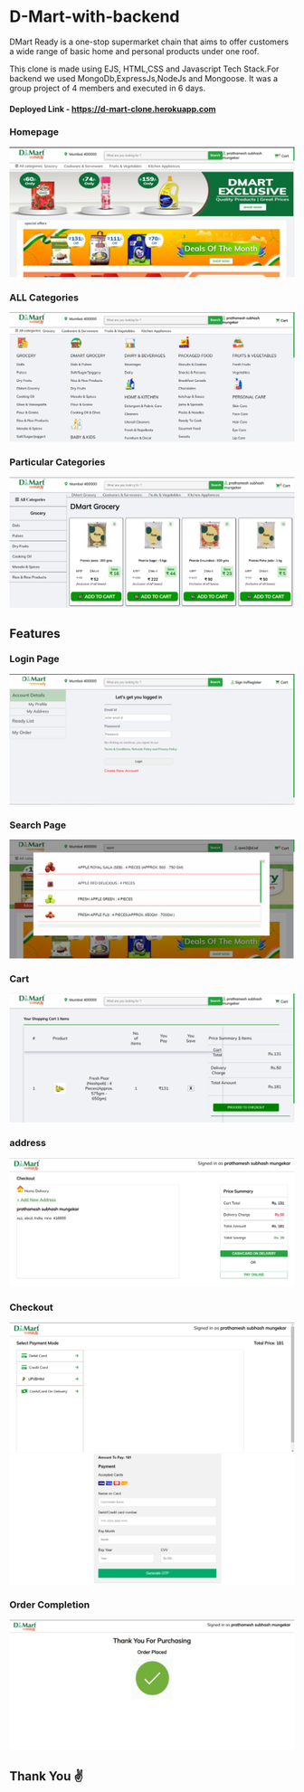 # D-Mart-with-backend
 
DMart Ready is a one-stop supermarket chain that aims to offer customers a wide range of basic home and personal products under one roof. 

This clone is made using EJS, HTML,CSS and Javascript Tech Stack.For backend we used MongoDb,ExpressJs,NodeJs and Mongoose. It was a group project of 4 members and executed in 6 days. 

#### Deployed Link - https://d-mart-clone.herokuapp.com

### Homepage

![Bigbasket](./public/images/Screenshot%202022-03-19%20123641.png)

### ALL Categories
![Bigbasket](./public/images/allCategories.png)

### Particular Categories
![Bigbasket](./public/images/grocerry.png)

## Features

### Login Page
![Bigbasket](./public/images/login.PNG)

### Search Page
![Bigbasket](./public/images/search.PNG)

### Cart
![Bigbasket](./public/images/cart.png)

### address
![Bigbasket](./public/images/address.png)

### Checkout
![Bigbasket](./public/images/payment.png)
![Bigbasket](./public/images/payment2.png)

### Order Completion
![Bigbasket](./public/images/order.PNG)


## Thank You ✌
